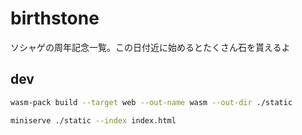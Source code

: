 # birthstone

ソシャゲの周年記念一覧。この日付近に始めるとたくさん石を貰えるよ

## dev

```sh
wasm-pack build --target web --out-name wasm --out-dir ./static

miniserve ./static --index index.html
```
